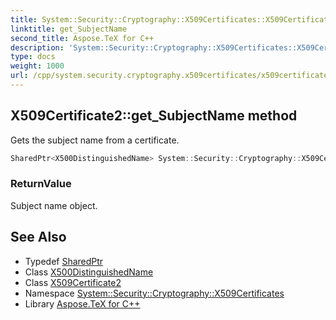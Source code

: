 ```yaml
---
title: System::Security::Cryptography::X509Certificates::X509Certificate2::get_SubjectName method
linktitle: get_SubjectName
second_title: Aspose.TeX for C++
description: 'System::Security::Cryptography::X509Certificates::X509Certificate2::get_SubjectName method. Gets the subject name from a certificate in C++.'
type: docs
weight: 1000
url: /cpp/system.security.cryptography.x509certificates/x509certificate2/get_subjectname/
---
```

## X509Certificate2::get_SubjectName method


Gets the subject name from a certificate.

```cpp
SharedPtr<X500DistinguishedName> System::Security::Cryptography::X509Certificates::X509Certificate2::get_SubjectName() const
```


### ReturnValue

Subject name object.

## See Also

* Typedef [SharedPtr](../../../system/sharedptr/)
* Class [X500DistinguishedName](../../x500distinguishedname/)
* Class [X509Certificate2](../)
* Namespace [System::Security::Cryptography::X509Certificates](../../)
* Library [Aspose.TeX for C++](../../../)
